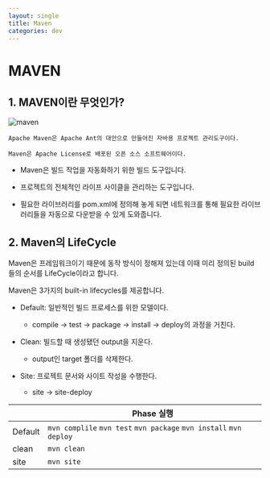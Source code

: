 ```yaml
---
layout: single
title: Maven
categories: dev
---
```


# MAVEN

## 1. MAVEN이란 무엇인가?

![maven](https://www.google.com/url?sa=i&url=https%3A%2F%2Fmedium.com%2F%40megha.mca16.du%2Fapache-maven-tool-for-building-java-projects-14a19bdcd791&psig=AOvVaw3C-s1057ahdye4iy3vqzyt&ust=1625833346798000&source=images&cd=vfe&ved=0CAoQjRxqFwoTCODWhKu70_ECFQAAAAAdAAAAABAD)
~~~
Apache Maven은 Apache Ant의 대안으로 만들어진 자바용 프로젝트 관리도구이다.

Maven은 Apache License로 배포된 오픈 소스 소프트웨어이다.
~~~

* Maven은 빌드 작업을 자동화하기 위한 빌드 도구입니다.

* 프로젝트의 전체적인 라이프 사이클을 관리하는 도구입니다.

 * 필요한 라이브러리를 pom.xml에 정의해 놓게 되면 네트워크를 통해 필요한 라이브러리들을 자동으로 다운받을 수 있게 도와줍니다.

## 2. Maven의 LifeCycle

Maven은 프레임워크이기 때문에 동작 방식이 정해져 있는데 이때 미리 정의된 build 들의 순서를 LifeCycle이라고 합니다.

Maven은 3가지의 built-in lifecycles를 제공합니다.

* Default: 일반적인 빌드 프로세스를 위한 모델이다.
	 * compile -> test -> package -> install -> deploy의 과정을 거친다.

* Clean: 빌드할 때 생성됐던 output을 지운다.
	* output인 target 폴더를 삭제한다.

* Site: 프로젝트 문서와 사이트 작성을 수행한다.
	* site -> site-deploy
  
|                      |Phase 실행                          |
|----------------------|-------------------------------|
|Default |`mvn complile`  `mvn test`  `mvn package`   `mvn install`  `mvn deploy`       |
|clean |`mvn clean`            |
|site  |`mvn site`|
